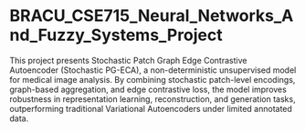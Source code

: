 # BRACU_CSE715_Neural_Networks_And_Fuzzy_Systems_Project

This project presents Stochastic Patch Graph Edge Contrastive Autoencoder (Stochastic PG-ECA), a non-deterministic unsupervised model for medical image analysis. By combining stochastic patch-level encodings, graph-based aggregation, and edge contrastive loss, the model improves robustness in representation learning, reconstruction, and generation tasks, outperforming traditional Variational Autoencoders under limited annotated data.
